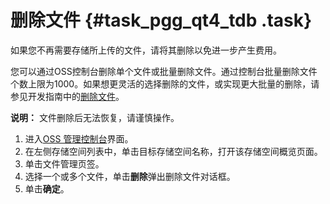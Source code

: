 # 删除文件 {#task_pgg_qt4_tdb .task}

如果您不再需要存储所上传的文件，请将其删除以免进一步产生费用。

您可以通过OSS控制台删除单个文件或批量删除文件。通过控制台批量删除文件个数上限为1000。如果想更灵活的选择删除的文件，或实现更大批量的删除，请参见开发指南中的[删除文件](../../../../intl.zh-CN/开发指南/管理文件/删除对象.md#)。

**说明：** 文件删除后无法恢复，请谨慎操作。

1.  进入[OSS 管理控制台](https://oss.console.aliyun.com/)界面。 
2.   在左侧存储空间列表中，单击目标存储空间名称，打开该存储空间概览页面。 
3.   单击文件管理页签。 
4.  选择一个或多个文件，单击**删除**弹出删除文件对话框。 
5.   单击**确定**。 

